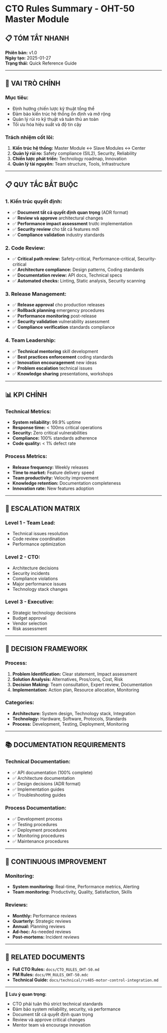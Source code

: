 # CTO Rules Summary - OHT-50 Master Module

## 📋 **TÓM TẮT NHANH**

**Phiên bản:** v1.0  
**Ngày tạo:** 2025-01-27  
**Trạng thái:** Quick Reference Guide

---

## 🎯 **VAI TRÒ CHÍNH**

### **Mục tiêu:**
- Định hướng chiến lược kỹ thuật tổng thể
- Đảm bảo kiến trúc hệ thống ổn định và mở rộng
- Quản lý rủi ro kỹ thuật và tuân thủ an toàn
- Tối ưu hóa hiệu suất và độ tin cậy

### **Trách nhiệm cốt lõi:**
1. **Kiến trúc hệ thống:** Master Module ↔ Slave Modules ↔ Center
2. **Quản lý rủi ro:** Safety compliance (SIL2), Security, Reliability
3. **Chiến lược phát triển:** Technology roadmap, Innovation
4. **Quản lý tài nguyên:** Team structure, Tools, Infrastructure

---

## 📋 **QUY TẮC BẮT BUỘC**

### **1. Kiến trúc quyết định:**
- ✅ **Document tất cả quyết định quan trọng** (ADR format)
- ✅ **Review và approve** architectural changes
- ✅ **Performance impact assessment** trước implementation
- ✅ **Security review** cho tất cả features mới
- ✅ **Compliance validation** industry standards

### **2. Code Review:**
- ✅ **Critical path review:** Safety-critical, Performance-critical, Security-critical
- ✅ **Architecture compliance:** Design patterns, Coding standards
- ✅ **Documentation review:** API docs, Technical specs
- ✅ **Automated checks:** Linting, Static analysis, Security scanning

### **3. Release Management:**
- ✅ **Release approval** cho production releases
- ✅ **Rollback planning** emergency procedures
- ✅ **Performance monitoring** post-release
- ✅ **Security validation** vulnerability assessment
- ✅ **Compliance verification** standards compliance

### **4. Team Leadership:**
- ✅ **Technical mentoring** skill development
- ✅ **Best practices enforcement** coding standards
- ✅ **Innovation encouragement** new ideas
- ✅ **Problem escalation** technical issues
- ✅ **Knowledge sharing** presentations, workshops

---

## 📊 **KPI CHÍNH**

### **Technical Metrics:**
- **System reliability:** 99.9% uptime
- **Response time:** < 100ms critical operations
- **Security:** Zero critical vulnerabilities
- **Compliance:** 100% standards adherence
- **Code quality:** < 1% defect rate

### **Process Metrics:**
- **Release frequency:** Weekly releases
- **Time to market:** Feature delivery speed
- **Team productivity:** Velocity improvement
- **Knowledge retention:** Documentation completeness
- **Innovation rate:** New features adoption

---

## 🚨 **ESCALATION MATRIX**

### **Level 1 - Team Lead:**
- Technical issues resolution
- Code review coordination
- Performance optimization

### **Level 2 - CTO:**
- Architecture decisions
- Security incidents
- Compliance violations
- Major performance issues
- Technology stack changes

### **Level 3 - Executive:**
- Strategic technology decisions
- Budget approval
- Vendor selection
- Risk assessment

---

## 🔧 **DECISION FRAMEWORK**

### **Process:**
1. **Problem Identification:** Clear statement, Impact assessment
2. **Solution Analysis:** Alternatives, Pros/cons, Cost, Risk
3. **Decision Making:** Team consultation, Expert review, Documentation
4. **Implementation:** Action plan, Resource allocation, Monitoring

### **Categories:**
- **Architecture:** System design, Technology stack, Integration
- **Technology:** Hardware, Software, Protocols, Standards
- **Process:** Development, Testing, Deployment, Monitoring

---

## 📚 **DOCUMENTATION REQUIREMENTS**

### **Technical Documentation:**
- ✅ API documentation (100% complete)
- ✅ Architecture documentation
- ✅ Design decisions (ADR format)
- ✅ Implementation guides
- ✅ Troubleshooting guides

### **Process Documentation:**
- ✅ Development process
- ✅ Testing procedures
- ✅ Deployment procedures
- ✅ Monitoring procedures
- ✅ Maintenance procedures

---

## 🔄 **CONTINUOUS IMPROVEMENT**

### **Monitoring:**
- **System monitoring:** Real-time, Performance metrics, Alerting
- **Team monitoring:** Productivity, Quality, Satisfaction, Skills

### **Reviews:**
- **Monthly:** Performance reviews
- **Quarterly:** Strategic reviews
- **Annual:** Planning reviews
- **Ad-hoc:** As-needed reviews
- **Post-mortems:** Incident reviews

---

## 📖 **RELATED DOCUMENTS**

- **Full CTO Rules:** `docs/CTO_RULES_OHT-50.md`
- **PM Rules:** `docs/PM_RULES_OHT-50.mdc`
- **Technical Guide:** `docs/technical/rs485-motor-control-integration.md`

---

**🚨 Lưu ý quan trọng:**
- CTO phải tuân thủ strict technical standards
- Đảm bảo system reliability, security, và performance
- Document tất cả quyết định quan trọng
- Review và approve critical changes
- Mentor team và encourage innovation
